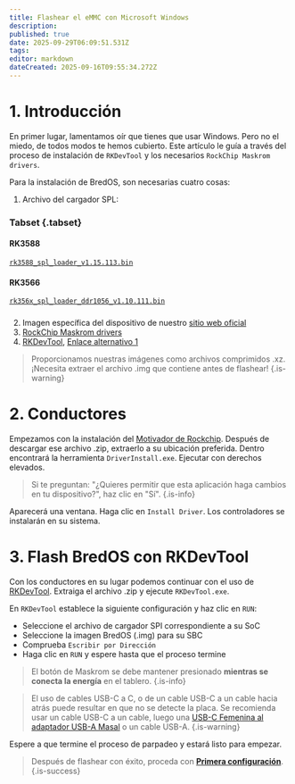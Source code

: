```yaml
---
title: Flashear el eMMC con Microsoft Windows
description:
published: true
date: 2025-09-29T06:09:51.531Z
tags:
editor: markdown
dateCreated: 2025-09-16T09:55:34.272Z
---
```


# 1. Introducción

En primer lugar, lamentamos oír que tienes que usar Windows.
Pero no el miedo, de todos modos te hemos cubierto.
Este artículo le guía a través del proceso de instalación de `RKDevTool` y los necesarios `RockChip Maskrom drivers`.

Para la instalación de BredOS, son necesarias cuatro cosas:

1. Archivo del cargador SPL:

### Tabset {.tabset}

#### RK3588

[`rk3588_spl_loader_v1.15.113.bin`](https://dl.radxa.com/rock5/sw/images/loader/rk3588_spl_loader_v1.15.113.bin)

#### RK3566

[`rk356x_spl_loader_ddr1056_v1.10.111.bin`](https://dl.radxa.com/rock3/images/loader/rock-3a/rk356x_spl_loader_ddr1056_v1.10.111.bin)

###

2. Imagen específica del dispositivo de nuestro [sitio web oficial](https://bredos.org/download.html)
3. [RockChip Maskrom drivers](https://dl.radxa.com/tools/windows/)
4. [RKDevTool](https://docs.radxa.com/en/compute-module/cm5/radxa-os/low-level-dev/rkdevtool), [Enlace alternativo 1](https://dl.radxa.com/tools/windows/)

> Proporcionamos nuestras imágenes como archivos comprimidos .xz. ¡Necesita extraer el archivo .img que contiene antes de flashear!
> {.is-warning}

# 2. Conductores

Empezamos con la instalación del [Motivador de Rockchip](https://dl.radxa.com/tools/windows/DriverAssitant_v5.0.zip). Después de descargar ese archivo .zip, extraerlo a su ubicación preferida.
Dentro encontrará la herramienta `DriverInstall.exe`. Ejecutar con derechos elevados.

> Si te preguntan: "¿Quieres permitir que esta aplicación haga cambios en tu dispositivo?", haz clic en "Sí".
> {.is-info}

Aparecerá una ventana. Haga clic en `Install Driver`. Los controladores se instalarán en su sistema.

# 3. Flash BredOS con RKDevTool

Con los conductores en su lugar podemos continuar con el uso de [RKDevTool](https://docs.radxa.com/en/compute-module/cm5/radxa-os/low-level-dev/rkdevtool). Extraiga el archivo .zip y ejecute `RKDevTool.exe`.

En `RKDevTool` establece la siguiente configuración y haz clic en `RUN`:

- Seleccione el archivo de cargador SPI correspondiente a su SoC
- Seleccione la imagen BredOS (.img) para su SBC
- Comprueba `Escribir por Dirección`
- Haga clic en `RUN` y espere hasta que el proceso termine

> El botón de Maskrom se debe mantener presionado **mientras se conecta la energía** en el tablero.
> {.is-info}

> El uso de cables USB-C a C, o de un cable USB-C a un cable hacia atrás puede resultar en que no se detecte la placa.
> Se recomienda usar un cable USB-C a un cable, luego una [USB-C Femenina al adaptador USB-A Masal](https://www.aliexpress.com/item/1005004767752226.html) o un cable USB-A.
> {.is-warning}

Espere a que termine el proceso de parpadeo y estará listo para empezar.

> Después de flashear con éxito, proceda con [**Primera configuración**](/en/install/first-setup).
> {.is-success}